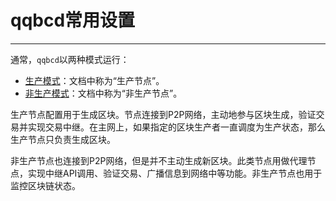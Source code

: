 # qqbcd常用设置
---

通常，`qqbcd`以两种模式运行：

 * [生产模式](00_producing-node.md)：文档中称为“生产节点”。
 * [非生产模式](01_non-producing-node.md)：文档中称为“非生产节点”。

生产节点配置用于生成区块。节点连接到P2P网络，主动地参与区块生成，验证交易并实现交易中继。在主网上，如果指定的区块生产者一直调度为生产状态，那么生产节点只负责生成区块。

非生产节点也连接到P2P网络，但是并不主动生成新区块。此类节点用做代理节点，实现中继API调用、验证交易、广播信息到网络中等功能。非生产节点也用于监控区块链状态。

